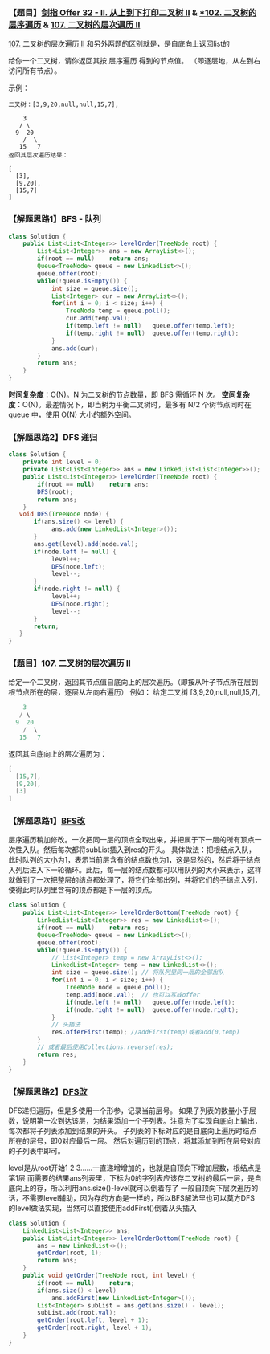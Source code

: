 ### 【题目】[剑指 Offer 32 - II. 从上到下打印二叉树 II](https://leetcode-cn.com/problems/cong-shang-dao-xia-da-yin-er-cha-shu-ii-lcof/) & [*102. 二叉树的层序遍历](https://leetcode-cn.com/problems/binary-tree-level-order-traversal/solution/dfsshen-du-bian-li-shi-jian-ji-bai-91-by-huanght/) & [107. 二叉树的层次遍历 II](https://leetcode-cn.com/problems/binary-tree-level-order-traversal-ii/)
[107. 二叉树的层次遍历 II](https://leetcode-cn.com/problems/binary-tree-level-order-traversal-ii/) 和另外两题的区别就是，是自底向上返回list的

给你一个二叉树，请你返回其按 层序遍历 得到的节点值。 （即逐层地，从左到右访问所有节点）。

示例：

	二叉树：[3,9,20,null,null,15,7],
	
	    3
	   / \
	  9  20
	    /  \
	   15   7
	返回其层次遍历结果：
	
	[
	  [3],
	  [9,20],
	  [15,7]
	]

### 【解题思路1】BFS - 队列
```java
class Solution {
    public List<List<Integer>> levelOrder(TreeNode root) {
        List<List<Integer>> ans = new ArrayList<>();
        if(root == null)    return ans;
        Queue<TreeNode> queue = new LinkedList<>();
        queue.offer(root);
        while(!queue.isEmpty()) {
            int size = queue.size();
            List<Integer> cur = new ArrayList<>();
            for(int i = 0; i < size; i++) {
                TreeNode temp = queue.poll();
                cur.add(temp.val);
                if(temp.left != null)   queue.offer(temp.left);
                if(temp.right != null)  queue.offer(temp.right);
            }
            ans.add(cur);
        }
        return ans;
    }
}
```

**时间复杂度**：O(N)。N 为二叉树的节点数量，即 BFS 需循环 N 次。
**空间复杂度**：O(N)。最差情况下，即当树为平衡二叉树时，最多有 N/2 个树节点同时在 queue 中，使用 O(N) 大小的额外空间。

### 【解题思路2】DFS 递归

```java
class Solution {
    private int level = 0;
    private List<List<Integer>> ans = new LinkedList<List<Integer>>();
    public List<List<Integer>> levelOrder(TreeNode root) {
        if(root == null)    return ans;
        DFS(root);
		return ans;
    }
   void DFS(TreeNode node) {
       if(ans.size() <= level) {
            ans.add(new LinkedList<Integer>());
       }
       ans.get(level).add(node.val);
       if(node.left != null) {
            level++;
            DFS(node.left);
            level--;
       }
       if(node.right != null) {
            level++;
            DFS(node.right);
            level--;
       }
       return;
   }
}
```


### 【题目】[107. 二叉树的层次遍历 II](https://leetcode-cn.com/problems/binary-tree-level-order-traversal-ii/)
给定一个二叉树，返回其节点值自底向上的层次遍历。（即按从叶子节点所在层到根节点所在的层，逐层从左向右遍历）
例如：
给定二叉树 [3,9,20,null,null,15,7],

```java
    3
   / \
  9  20
    /  \
   15   7
```

返回其自底向上的层次遍历为：

```java
[
  [15,7],
  [9,20],
  [3]
]
```
### 【解题思路1】[BFS改](https://leetcode-cn.com/problems/binary-tree-level-order-traversal-ii/solution/marveljian-dan-de-xue-xi-bi-ji-107-by-marvel_ty/)
层序遍历稍加修改。一次把同一层的顶点全取出来，并把属于下一层的所有顶点一次性入队。然后每次都将subList插入到res的开头。
具体做法：把根结点入队，此时队列的大小为1，表示当前层含有的结点数也为1，这是显然的，然后将子结点入列后进入下一轮循环。此后，每一层的结点数都可以用队列的大小来表示，这样就做到了一次把整层的结点都处理了，将它们全部出列，并将它们的子结点入列，使得此时队列里含有的顶点都是下一层的顶点。
```java
class Solution {
    public List<List<Integer>> levelOrderBottom(TreeNode root) {
        LinkedList<List<Integer>> res = new LinkedList<>();
        if(root == null)    return res;
        Queue<TreeNode> queue = new LinkedList<>();
        queue.offer(root);
        while(!queue.isEmpty()) {
        	// List<Integer> temp = new ArrayList<>();
            LinkedList<Integer> temp = new LinkedList<>();
            int size = queue.size(); // 将队列里同一层的全部出队
            for(int i = 0; i < size; i++) {
                TreeNode node = queue.poll();
                temp.add(node.val);  // 也可以写成offer
                if(node.left != null)   queue.offer(node.left);
                if(node.right != null)  queue.offer(node.right);
            }
            // 头插法
            res.offerFirst(temp); //addFirst(temp)或者add(0,temp)
        }
        // 或者最后使用Collections.reverse(res);
        return res;
    }
}
```

### 【解题思路2】[DFS改](https://leetcode-cn.com/problems/binary-tree-level-order-traversal-ii/solution/marveljian-dan-de-xue-xi-bi-ji-107-by-marvel_ty/)
DFS递归遍历，但是多使用一个形参，记录当前层号。
如果子列表的数量小于层数，说明第一次到达该层，为结果添加一个子列表。注意为了实现自底向上输出，每次都将子列表添加到结果的开头。
子列表的下标对应的是自底向上遍历时结点所在的层号，即0对应最后一层。
然后对遍历到的顶点，将其添加到所在层号对应的子列表中即可。


level是从root开始1 2 3……一直递增增加的，也就是自顶向下增加层数，根结点是第1层 而需要的结果ans列表里，下标为0的字列表应该存二叉树的最后一层，是自底向上的存，所以利用ans.size()-level就可以倒着存了 一般自顶向下层次遍历的话，不需要level辅助，因为存的方向是一样的，所以BFS解法里也可以莫方DFS的level做法实现，当然可以直接使用addFirst()倒着从头插入

```java
class Solution {
    LinkedList<List<Integer>> ans;
    public List<List<Integer>> levelOrderBottom(TreeNode root) {
        ans = new LinkedList<>();
        getOrder(root, 1);
        return ans;
    }
    public void getOrder(TreeNode root, int level) {
        if(root == null)    return;
        if(ans.size() < level)
            ans.addFirst(new LinkedList<Integer>());
        List<Integer> subList = ans.get(ans.size() - level);
        subList.add(root.val);
        getOrder(root.left, level + 1);
        getOrder(root.right, level + 1);
    }
}
```

